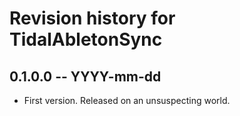 # Revision history for TidalAbletonSync

## 0.1.0.0  -- YYYY-mm-dd

* First version. Released on an unsuspecting world.
